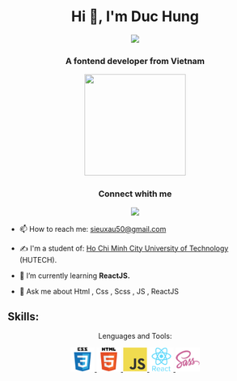 <h1 align="center">Hi 👋, I'm Duc Hung</h1>
<p align="center"><img src="https://img.icons8.com/color/48/000000/vietnam-circular.png"/></p>
<h3 align="center">A fontend developer from Vietnam </h3>
<p align="center">
  <img src="https://i.pinimg.com/originals/23/19/15/2319154c02c001f8a583703689de9048.gif" width="200" height="200"/>
</p>
<h3 align="center">Connect whith me </h3>
<p align="center">
  <a href="https://www.facebook.com/profile.php?id=100049305734853" alt="Facebook">
    <img src="https://img.icons8.com/fluent/48/000000/facebook-new.png" target="_blank"/>
  </a> 
</p>

- 📫 How to reach me: sieuxau50@gmail.com


- ✍ I'm a student of: [Ho Chi Minh City University of Technology](https://www.hutech.edu.vn/) (HUTECH).

- 🌱 I’m currently learning **ReactJS.**

- 💬 Ask me about Html , Css , Scss , JS , ReactJS

## Skills:
<p align="center">Lenguages and Tools:</p>
<p align="center">
  <a href="#">
    <img src="https://raw.githubusercontent.com/devicons/devicon/master/icons/css3/css3-original-wordmark.svg" width="48" height="48"/>
  </a>
  <a href="#">
    <img src="https://raw.githubusercontent.com/devicons/devicon/master/icons/html5/html5-original-wordmark.svg" width="48" height="48"/>
  </a>
  <a href="#">
    <img src="https://raw.githubusercontent.com/devicons/devicon/master/icons/javascript/javascript-original.svg" width="48" height="48"/>
  </a>
  <a href="#">
    <img src="https://raw.githubusercontent.com/devicons/devicon/master/icons/react/react-original-wordmark.svg" width="48" height="48"/>
  </a>
  <a href="#">
    <img src="https://raw.githubusercontent.com/devicons/devicon/master/icons/sass/sass-original.svg" width="48" height="48"/>
  </a>
</p>
